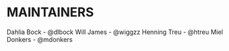 # MAINTAINERS

Dahlia Bock - @dlbock
Will James - @wiggzz
Henning Treu - @htreu
Miel Donkers - @mdonkers
